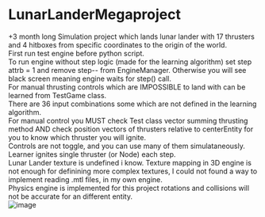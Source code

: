 # LunarLanderMegaproject
+3 month long Simulation project which lands lunar lander with 17 thrusters and 4 hitboxes from specific coordinates to the origin of the world.   
First run test engine before python script.   
To run engine without step logic (made for the learning algorithm) set step attrb = 1 and remove step-- from EngineManager. Otherwise you will see black screen meaning   engine waits for step() call.   
For manual thrusting controls which are IMPOSSIBLE to land with can be learned from TestGame class.   
There are 36 input combinations some which are not defined in the learning algorithm.  
For manual control you MUST check Test class vector summing thrusting method AND check position vectors of thrusters relative to centerEntity for you to know which   thruster you will ignite.  
Controls are not toggle, and you can use many of them simulataneously. Learner ignites single thruster (or Node) each step.  
Lunar Lander texture is undefined i know. Texture mapping in 3D engine is not enough for definining more complex textures, I could not found a way to implement reading   .mtl files, in my own engine.  
Physics engine is implemented for this project rotations and collisions will not be accurate for an different entity.  
![image](https://user-images.githubusercontent.com/92366936/221451725-44fe2458-5b27-4274-8d9f-bb80b6141950.png)  
